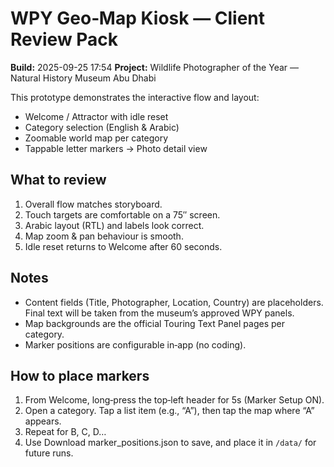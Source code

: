 # WPY Geo‑Map Kiosk — Client Review Pack

**Build:** 2025-09-25 17:54
**Project:** Wildlife Photographer of the Year — Natural History Museum Abu Dhabi

This prototype demonstrates the interactive flow and layout:
- Welcome / Attractor with idle reset
- Category selection (English & Arabic)
- Zoomable world map per category
- Tappable letter markers → Photo detail view

## What to review
1. Overall flow matches storyboard.
2. Touch targets are comfortable on a 75″ screen.
3. Arabic layout (RTL) and labels look correct.
4. Map zoom & pan behaviour is smooth.
5. Idle reset returns to Welcome after 60 seconds.

## Notes
- Content fields (Title, Photographer, Location, Country) are placeholders. Final text will be taken from the museum’s approved WPY panels.
- Map backgrounds are the official Touring Text Panel pages per category.
- Marker positions are configurable in‑app (no coding).

## How to place markers
1. From Welcome, long‑press the top‑left header for 5s (Marker Setup ON).
2. Open a category. Tap a list item (e.g., “A”), then tap the map where “A” appears.
3. Repeat for B, C, D…
4. Use Download marker_positions.json to save, and place it in `/data/` for future runs.
